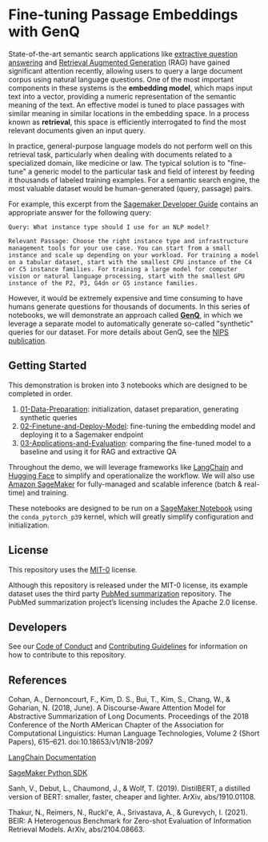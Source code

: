 # Fine-tuning Passage Embeddings with GenQ

State-of-the-art semantic search applications like [extractive question answering](https://docs.pinecone.io/docs/extractive-question-answering) and [Retrieval Augmented Generation](https://arxiv.org/abs/2005.11401) (RAG) have gained significant attention recently, allowing users to query a large document corpus using natural language questions. One of the most important components in these systems is the **embedding model**, which maps input text into a vector, providing a numeric representation of the semantic meaning of the text. An effective model is tuned to place passages with similar meaning in similar locations in the embedding space. In a process known as **retrieval**, this space is efficiently interrogated to find the most relevant documents given an input query.

In practice, general-purpose language models do not perform well on this retrieval task, particularly when dealing with documents related to a specialized domain, like medicine or law. The typical solution is to "fine-tune" a generic model to the particular task and field of interest by feeding it thousands of labeled training examples. For a semantic search engine, the most valuable dataset would be human-generated (query, passage) pairs.

For example, this excerpt from the [Sagemaker Developer Guide](https://docs.aws.amazon.com/sagemaker/latest/dg/train-model.html) contains an appropriate answer for the following query:

```
Query: What instance type should I use for an NLP model?

Relevant Passage: Choose the right instance type and infrastructure management tools for your use case. You can start from a small instance and scale up depending on your workload. For training a model on a tabular dataset, start with the smallest CPU instance of the C4 or C5 instance families. For training a large model for computer vision or natural language processing, start with the smallest GPU instance of the P2, P3, G4dn or G5 instance families.
```

However, it would be extremely expensive and time consuming to have humans generate questions for thousands of documents. In this series of notebooks, we will demonstrate an approach called [**GenQ**](https://www.sbert.net/examples/unsupervised_learning/query_generation/README.html), in which we leverage a separate model to automatically generate so-called "synthetic" queries for our dataset. For more details about GenQ, see the [NIPS publication](https://arxiv.org/abs/2104.08663).

## Getting Started

This demonstration is broken into 3 notebooks which are designed to be completed in order.

1. [01-Data-Preparation](01-Data-Preparation.ipynb): initialization, dataset preparation, generating synthetic queries
2. [02-Finetune-and-Deploy-Model](02-Finetune-and-Deploy-Model.ipynb): fine-tuning the embedding model and deploying it to a Sagemaker endpoint
3. [03-Applications-and-Evaluation](03-Applications-and-Evaluation.ipynb): comparing the fine-tuned model to a baseline and using it for RAG and extractive QA

Throughout the demo, we will leverage frameworks like [LangChain](https://python.langchain.com/en/latest/) and [Hugging Face](https://huggingface.co/) to simplify and operationalize the workflow. We will also use [Amazon SageMaker](https://aws.amazon.com/sagemaker/) for fully-managed and scalable inference (batch & real-time) and training.

These notebooks are designed to be run on a [SageMaker Notebook](https://docs.aws.amazon.com/sagemaker/latest/dg/nbi.html) using the `conda_pytorch_p39` kernel, which will greatly simplify configuration and initialization. 

## License

This repository uses the [MIT-0](LICENSE) license. 

Although this repository is released under the MIT-0 license, its example dataset uses the third party [PubMed summarization](https://github.com/armancohan/long-summarization) repository. The PubMed summarization project’s licensing includes the Apache 2.0 license.

## Developers

See our [Code of Conduct](CODE_OF_CONDUCT.md) and [Contributing Guidelines](CONTRIBUTING.md) for information on how to contribute to this repository.

## References

Cohan, A., Dernoncourt, F., Kim, D. S., Bui, T., Kim, S., Chang, W., & Goharian, N. (2018, June). A Discourse-Aware Attention Model for Abstractive Summarization of Long Documents. Proceedings of the 2018 Conference of the North AMerican Chapter of the Association for Computational Linguistics: Human Language Technologies, Volume 2 (Short Papers), 615–621. doi:10.18653/v1/N18-2097

[LangChain Documentation](https://python.langchain.com/en/latest/)

[SageMaker Python SDK](https://sagemaker.readthedocs.io/en/stable/)

Sanh, V., Debut, L., Chaumond, J., & Wolf, T. (2019). DistilBERT, a distilled version of BERT: smaller, faster, cheaper and lighter. ArXiv, abs/1910.01108.

Thakur, N., Reimers, N., Ruckl'e, A., Srivastava, A., & Gurevych, I. (2021). BEIR: A Heterogenous Benchmark for Zero-shot Evaluation of Information Retrieval Models. ArXiv, abs/2104.08663.



